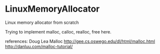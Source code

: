 # LinuxMemoryAllocator
Linux memory allocator from scratch


Trying to implement malloc, calloc, realloc, free here. 

references: Doug Lea Malloc http://gee.cs.oswego.edu/dl/html/malloc.html
            http://danluu.com/malloc-tutorial/
